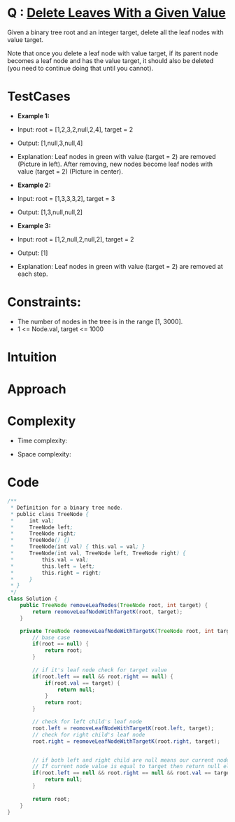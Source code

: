 # Q : [Delete Leaves With a Given Value](https://leetcode.com/problems/delete-leaves-with-a-given-value/description/)
Given a binary tree root and an integer target, delete all the leaf nodes with value target.

Note that once you delete a leaf node with value target, if its parent node becomes a leaf node and has the value target, it should also be deleted (you need to continue doing that until you cannot).


# TestCases

- **Example 1:**
- Input: root = [1,2,3,2,null,2,4], target = 2
- Output: [1,null,3,null,4]
- Explanation: Leaf nodes in green with value (target = 2) are removed (Picture in left). 
After removing, new nodes become leaf nodes with value (target = 2) (Picture in center).

- **Example 2:**
- Input: root = [1,3,3,3,2], target = 3
- Output: [1,3,null,null,2]

- **Example 3:**
- Input: root = [1,2,null,2,null,2], target = 2
- Output: [1]
- Explanation: Leaf nodes in green with value (target = 2) are removed at each step.

# Constraints:
- The number of nodes in the tree is in the range [1, 3000].
- 1 <= Node.val, target <= 1000

# Intuition
<!-- Describe your first thoughts on how to solve this problem. -->

# Approach
<!-- Describe your approach to solving the problem. -->

# Complexity
- Time complexity:
<!-- Add your time complexity here, e.g. $$O(n)$$ -->

- Space complexity:
<!-- Add your space complexity here, e.g. $$O(n)$$ -->

# Code
```java []
/**
 * Definition for a binary tree node.
 * public class TreeNode {
 *     int val;
 *     TreeNode left;
 *     TreeNode right;
 *     TreeNode() {}
 *     TreeNode(int val) { this.val = val; }
 *     TreeNode(int val, TreeNode left, TreeNode right) {
 *         this.val = val;
 *         this.left = left;
 *         this.right = right;
 *     }
 * }
 */
class Solution {
    public TreeNode removeLeafNodes(TreeNode root, int target) {
        return reomoveLeafNodeWithTargetK(root, target);
    }

    private TreeNode reomoveLeafNodeWithTargetK(TreeNode root, int target) {
        // base case
        if(root == null) {
            return root;
        }
        
        // if it's leaf node check for target value
        if(root.left == null && root.right == null) {
            if(root.val == target) {
                return null;
            }
            return root;
        }

        // check for left child's leaf node
        root.left = reomoveLeafNodeWithTargetK(root.left, target);
        // check for right child's leaf node
        root.right = reomoveLeafNodeWithTargetK(root.right, target);


        // if both left and right child are null means our current node becomes leaf node
        // If current node value is equal to target then return null else current node
        if(root.left == null && root.right == null && root.val == target) {
            return null;
        }
        
        return root;
    }
}
```